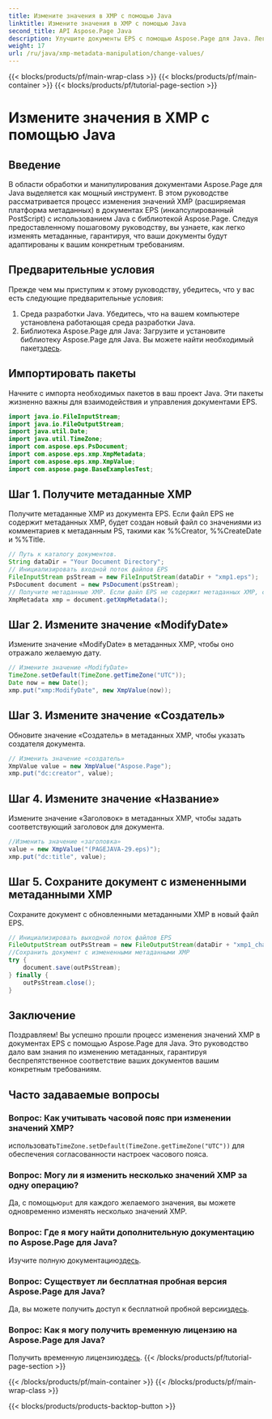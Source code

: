 ```yaml
---
title: Измените значения в XMP с помощью Java
linktitle: Измените значения в XMP с помощью Java
second_title: API Aspose.Page Java
description: Улучшите документы EPS с помощью Aspose.Page для Java. Легко изменяйте метаданные XMP для создания индивидуального и профессионального контента. #JavaDevelopment
weight: 17
url: /ru/java/xmp-metadata-manipulation/change-values/
---
```


{{< blocks/products/pf/main-wrap-class >}}
{{< blocks/products/pf/main-container >}}
{{< blocks/products/pf/tutorial-page-section >}}

# Измените значения в XMP с помощью Java

## Введение
В области обработки и манипулирования документами Aspose.Page для Java выделяется как мощный инструмент. В этом руководстве рассматривается процесс изменения значений XMP (расширяемая платформа метаданных) в документах EPS (инкапсулированный PostScript) с использованием Java с библиотекой Aspose.Page. Следуя предоставленному пошаговому руководству, вы узнаете, как легко изменять метаданные, гарантируя, что ваши документы будут адаптированы к вашим конкретным требованиям.
## Предварительные условия
Прежде чем мы приступим к этому руководству, убедитесь, что у вас есть следующие предварительные условия:
1. Среда разработки Java. Убедитесь, что на вашем компьютере установлена работающая среда разработки Java.
2.  Библиотека Aspose.Page для Java: Загрузите и установите библиотеку Aspose.Page для Java. Вы можете найти необходимый пакет[здесь](https://releases.aspose.com/page/java/).
## Импортировать пакеты
Начните с импорта необходимых пакетов в ваш проект Java. Эти пакеты жизненно важны для взаимодействия и управления документами EPS.
```java
import java.io.FileInputStream;
import java.io.FileOutputStream;
import java.util.Date;
import java.util.TimeZone;
import com.aspose.eps.PsDocument;
import com.aspose.eps.xmp.XmpMetadata;
import com.aspose.eps.xmp.XmpValue;
import com.aspose.page.BaseExamplesTest;
```
## Шаг 1. Получите метаданные XMP
Получите метаданные XMP из документа EPS. Если файл EPS не содержит метаданных XMP, будет создан новый файл со значениями из комментариев к метаданным PS, такими как %%Creator, %%CreateDate и %%Title.
```java
// Путь к каталогу документов.
String dataDir = "Your Document Directory";
// Инициализировать входной поток файлов EPS
FileInputStream psStream = new FileInputStream(dataDir + "xmp1.eps");
PsDocument document = new PsDocument(psStream);
// Получите метаданные XMP. Если файл EPS не содержит метаданных XMP, создается новый файл со значениями из комментариев метаданных PS.
XmpMetadata xmp = document.getXmpMetadata();
```
## Шаг 2. Измените значение «ModifyDate»
Измените значение «ModifyDate» в метаданных XMP, чтобы оно отражало желаемую дату.
```java
// Измените значение «ModifyDate»
TimeZone.setDefault(TimeZone.getTimeZone("UTC"));
Date now = new Date();
xmp.put("xmp:ModifyDate", new XmpValue(now));
```
## Шаг 3. Измените значение «Создатель»
Обновите значение «Создатель» в метаданных XMP, чтобы указать создателя документа.
```java
// Изменить значение «создатель»
XmpValue value = new XmpValue("Aspose.Page");
xmp.put("dc:creator", value);
```
## Шаг 4. Измените значение «Название»
Измените значение «Заголовок» в метаданных XMP, чтобы задать соответствующий заголовок для документа.
```java
//Изменить значение «заголовка»
value = new XmpValue("(PAGEJAVA-29.eps)");
xmp.put("dc:title", value);
```
## Шаг 5. Сохраните документ с измененными метаданными XMP
Сохраните документ с обновленными метаданными XMP в новый файл EPS.
```java
// Инициализировать выходной поток файлов EPS
FileOutputStream outPsStream = new FileOutputStream(dataDir + "xmp1_changed.eps");
//Сохранить документ с измененными метаданными XMP
try {
    document.save(outPsStream);
} finally {
    outPsStream.close();
}
```
## Заключение
Поздравляем! Вы успешно прошли процесс изменения значений XMP в документах EPS с помощью Aspose.Page для Java. Это руководство дало вам знания по изменению метаданных, гарантируя беспрепятственное соответствие ваших документов вашим конкретным требованиям.
## Часто задаваемые вопросы
### Вопрос: Как учитывать часовой пояс при изменении значений XMP?
 использовать`TimeZone.setDefault(TimeZone.getTimeZone("UTC"))` для обеспечения согласованности настроек часового пояса.
### Вопрос: Могу ли я изменить несколько значений XMP за одну операцию?
 Да, с помощью`put` для каждого желаемого значения, вы можете одновременно изменять несколько значений XMP.
### Вопрос: Где я могу найти дополнительную документацию по Aspose.Page для Java?
 Изучите полную документацию[здесь](https://reference.aspose.com/page/java/).
### Вопрос: Существует ли бесплатная пробная версия Aspose.Page для Java?
 Да, вы можете получить доступ к бесплатной пробной версии[здесь](https://releases.aspose.com/).
### Вопрос: Как я могу получить временную лицензию на Aspose.Page для Java?
 Получить временную лицензию[здесь](https://purchase.aspose.com/temporary-license/).
{{< /blocks/products/pf/tutorial-page-section >}}

{{< /blocks/products/pf/main-container >}}
{{< /blocks/products/pf/main-wrap-class >}}

{{< blocks/products/products-backtop-button >}}
